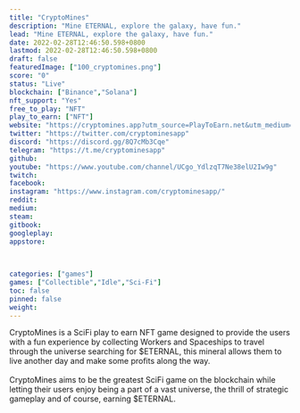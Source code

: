 ```yaml
---
title: "CryptoMines"
description: "Mine ETERNAL, explore the galaxy, have fun."
lead: "Mine ETERNAL, explore the galaxy, have fun."
date: 2022-02-28T12:46:50.598+0800
lastmod: 2022-02-28T12:46:50.598+0800
draft: false
featuredImage: ["100_cryptomines.png"]
score: "0"
status: "Live"
blockchain: ["Binance","Solana"]
nft_support: "Yes"
free_to_play: "NFT"
play_to_earn: ["NFT"]
website: "https://cryptomines.app?utm_source=PlayToEarn.net&utm_medium=organic&utm_campaign=gamepage"
twitter: "https://twitter.com/cryptominesapp"
discord: "https://discord.gg/8Q7cMb3Cqe"
telegram: "https://t.me/cryptominesapp"
github: 
youtube: "https://www.youtube.com/channel/UCgo_YdlzqT7Ne38elU2Iw9g"
twitch: 
facebook: 
instagram: "https://www.instagram.com/cryptominesapp/"
reddit: 
medium: 
steam: 
gitbook: 
googleplay: 
appstore: 

  
    
categories: ["games"]
games: ["Collectible","Idle","Sci-Fi"]
toc: false
pinned: false
weight: 
---
```

CryptoMines is a SciFi play to earn NFT game designed to provide the users with a fun experience by collecting Workers and Spaceships to travel through the universe searching for $ETERNAL, this mineral allows them to live another day and make some profits along the way.<br> <br> CryptoMines aims to be the greatest SciFi game on the blockchain while letting their users enjoy being a part of a vast universe, the thrill of strategic gameplay and of course, earning $ETERNAL.